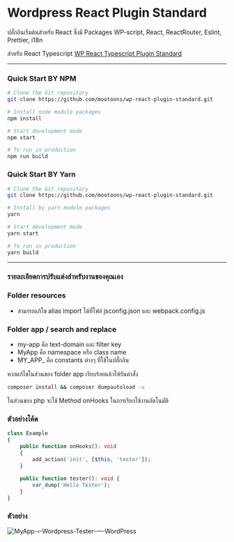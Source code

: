 # Wordpress React Plugin Standard

ปลั๊กอินเริ่มต้นสำหรับ React ซึ่งมี Packages WP-script, React, ReactRouter, Eslint, Prettier, i18n

สำหรับ React Typescript [WP React Typescript Plugin Standard](https://github.com/mootoons/wp-react-typescript-plugin-standard)

---

### Quick Start BY NPM

```sh
# Clone the Git repository
git clone https://github.com/mootoons/wp-react-plugin-standard.git

# Install node module packages
npm install

# Start development mode
npm start

# To run in production
npm run build

```

### Quick Start BY Yarn

```sh
# Clone the Git repository
git clone https://github.com/mootoons/wp-react-plugin-standard.git

# Install by yarn module packages
yarn

# Start development mode
yarn start

# To run in production
yarn build

```

---

### รายละเอียดการปรับแต่งสำหรับงานของคุณเอง

### Folder resources

- สามารถแก้ไข alias import ได้ที่ไฟล์ jsconfig.json และ webpack.config.js

### Folder app / search and replace

- my-app คือ text-domain และ filter key
- MyApp คือ namespace หรือ class name
- MY_APP\_ คือ constants ต่างๆ ที่ใช้ในปลั๊กอิน

หากแก้ไขในส่วนของ folder app เรียบร้อยแล้วให้รันคำสั่ง

```sh
composer install && composer dumpautoload -o
```

ในส่วนของ php จะใช้ Method onHooks ในการเรียกใช้งานอัตโนมัติ

### ตัวอย่างโค้ด
```php
class Example
{
    public function onHooks(): void
    {
        add_action('init', [$this, 'tester']);
    }
    
    public function tester(): void {
        var_dump('Hello Tester');
    }
}
```

### ตัวอย่าง

![MyApp-‹-Wordpress-Tester-—-WordPress](https://user-images.githubusercontent.com/11506169/179348473-4369d12e-e534-4642-a3a7-8d817220d6eb.jpg)
